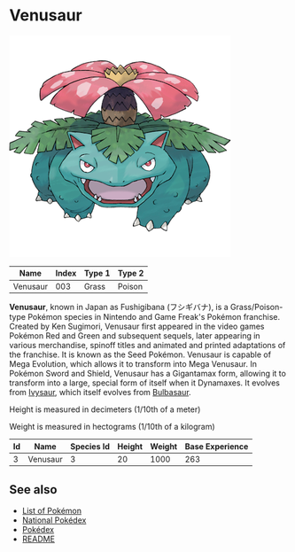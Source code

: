 # Venusaur


![Venusaur](images/003.png)

| **Name** | **Index** | **Type 1** | **Type 2** |
|----|----|----|----|
| Venusaur | 003 | Grass | Poison  |

**Venusaur**, known in Japan as Fushigibana (&#x30d5;&#x30b7;&#x30ae;&#x30d0;&#x30ca;), is a Grass/Poison-type Pok&#x00e9;mon species in Nintendo and Game Freak's Pok&#x00e9;mon franchise. Created by Ken Sugimori, Venusaur first appeared in the video games Pok&#x00e9;mon Red and Green and subsequent sequels, later appearing in various merchandise, spinoff titles and animated and printed adaptations of the franchise. It is known as the Seed Pok&#x00e9;mon. Venusaur is capable of Mega Evolution, which allows it to transform into Mega Venusaur. In Pok&#x00e9;mon Sword and Shield, Venusaur has a Gigantamax form, allowing it to transform into a large, special form of itself when it Dynamaxes. It evolves from [Ivysaur](Ivysaur.md), which itself evolves from [Bulbasaur](Bulbasaur.md).


Height is measured in decimeters (1/10th of a meter)

Weight is measured in hectograms (1/10th of a kilogram)

| **Id** | **Name** | **Species Id** | **Height** | **Weight** | **Base Experience** |
|--------|----------|----------------|------------|------------|---------------------|
| 3 | Venusaur | 3 | 20 | 1000 | 263 |


## See also

- [List of Pokémon](../pokemon.md)
- [National Pokédex](../national_pokedex.md)
- [Pokédex](../pokedex.md)
- [README](../README.md)
